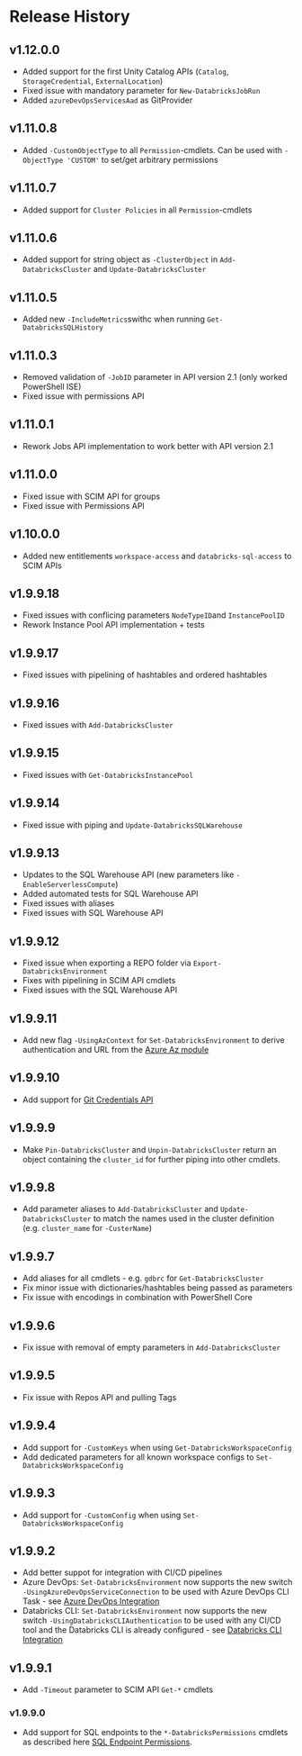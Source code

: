 # Release History

## v1.12.0.0

- Added support for the first Unity Catalog APIs (`Catalog`, `StorageCredential`, `ExternalLocation`)
- Fixed issue with mandatory parameter for `New-DatabricksJobRun`
- Added `azureDevOpsServicesAad` as GitProvider

## v1.11.0.8

- Added `-CustomObjectType` to all `Permission`-cmdlets. Can be used with `-ObjectType 'CUSTOM'` to set/get arbitrary permissions

## v1.11.0.7

- Added support for `Cluster Policies` in all `Permission`-cmdlets

## v1.11.0.6

- Added support for string object as `-ClusterObject` in `Add-DatabricksCluster` and `Update-DatabricksCluster`

## v1.11.0.5

- Added new `-IncludeMetrics`swithc when running `Get-DatabricksSQLHistory`

## v1.11.0.3

- Removed validation of `-JobID` parameter in API version 2.1 (only worked PowerShell ISE)
- Fixed issue with permissions API

## v1.11.0.1

- Rework Jobs API implementation to work better with API version 2.1

## v1.11.0.0

- Fixed issue with SCIM API for groups
- Fixed issue with Permissions API

## v1.10.0.0

- Added new entitlements `workspace-access` and `databricks-sql-access` to SCIM APIs

## v1.9.9.18

- Fixed issues with conflicing parameters `NodeTypeID`and `InstancePoolID`
- Rework Instance Pool API implementation + tests

## v1.9.9.17

- Fixed issues with pipelining of hashtables and ordered hashtables

## v1.9.9.16

- Fixed issues with `Add-DatabricksCluster`

## v1.9.9.15

- Fixed issues with `Get-DatabricksInstancePool`

## v1.9.9.14

- Fixed issue with piping and `Update-DatabricksSQLWarehouse`

## v1.9.9.13

- Updates to the SQL Warehouse API (new parameters like `-EnableServerlessCompute`)
- Added automated tests for SQL Warehouse API
- Fixed issues with aliases
- Fixed issues with SQL Warehouse API

## v1.9.9.12

- Fixed issue when exporting a REPO folder via `Export-DatabricksEnvironment`
- Fixes with pipelining in SCIM API cmdlets
- Fixed issues with the SQL Warehouse API

## v1.9.9.11

- Add new flag `-UsingAzContext` for `Set-DatabricksEnvironment` to derive authentication and URL from the [Azure Az module](https://docs.microsoft.com/en-us/powershell/azure/new-azureps-module-az)

## v1.9.9.10

- Add support for [Git Credentials API](https://docs.databricks.com/dev-tools/api/latest/gitcredentials.html)

## v1.9.9.9

- Make `Pin-DatabricksCluster` and `Unpin-DatabricksCluster` return an object containing the `cluster_id` for further piping into other cmdlets.

## v1.9.9.8

- Add parameter aliases to `Add-DatabricksCluster` and `Update-DatabricksCluster` to match the names used in the cluster definition (e.g. `cluster_name` for `-CusterName`)

## v1.9.9.7

- Add aliases for all cmdlets - e.g. `gdbrc` for `Get-DatabricksCluster`
- Fix minor issue with dictionaries/hashtables being passed as parameters
- Fix issue with encodings in combination with PowerShell Core

## v1.9.9.6

- Fix issue with removal of empty parameters in `Add-DatabricksCluster`

## v1.9.9.5

- Fix issue with Repos API and pulling Tags

## v1.9.9.4

- Add support for `-CustomKeys` when using `Get-DatabricksWorkspaceConfig`
- Add dedicated parameters for all known workspace configs to `Set-DatabricksWorkspaceConfig`

## v1.9.9.3

- Add support for `-CustomConfig` when using `Set-DatabricksWorkspaceConfig`

## v1.9.9.2

- Add better suppot for integration with CI/CD pipelines
- Azure DevOps: `Set-DatabricksEnvironment` now supports the new switch `-UsingAzureDevOpsServiceConnection` to be used with Azure DevOps CLI Task - see [Azure DevOps Integration](#azure-devops-integration)
- Databricks CLI: `Set-DatabricksEnvironment` now supports the new switch `-UsingDatabricksCLIAuthentication` to be used with any CI/CD tool and the Databricks CLI is already configured - see [Databricks CLI Integration](#databricks-cli-integration)

## v1.9.9.1

- Add `-Timeout` parameter to SCIM API `Get-*` cmdlets 

### v1.9.9.0

- Add support for SQL endpoints to the `*-DatabricksPermissions` cmdlets as described here [SQL Endpoint Permissions](https://docs.databricks.com/sql/user/security/access-control/sql-endpoint-acl.html#manage-sql-endpoint-permissions-using-the-api).
